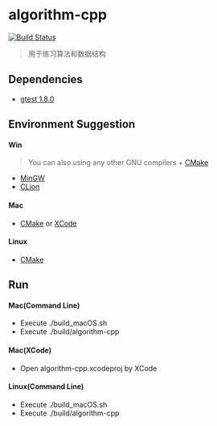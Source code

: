 # algorithm-cpp
[![Build Status](https://www.travis-ci.org/zengpw/algorithm-cpp.svg?branch=master)](https://www.travis-ci.org/zengpw/algorithm-cpp)
> 用于练习算法和数据结构

## Dependencies
* [gtest 1.8.0](https://github.com/google/googletest/tree/release-1.8.0)

## Environment Suggestion
#### Win
> You can also using any other GNU compilers + [CMake](https://cmake.org/)
* [MinGW](https://nuwen.net/mingw.html)
* [CLion](https://www.jetbrains.com/clion)
#### Mac
* [CMake](https://cmake.org/) or [XCode](https://developer.apple.com/xcode/)
#### Linux
* [CMake](https://cmake.org/)

## Run
#### Mac(Command Line)
* Execute ./build_macOS.sh
* Execute ./build/algorithm-cpp
#### Mac(XCode)
* Open algorithm-cpp.xcodeproj by XCode
#### Linux(Command Line)
* Execute ./build_macOS.sh
* Execute ./build/algorithm-cpp
